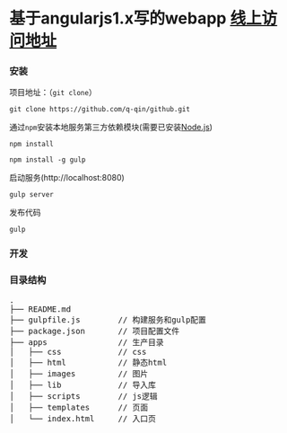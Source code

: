 # 基于angularjs1.x写的webapp [线上访问地址](http://juzi.3keji.com/)


### 安装

项目地址：（`git clone`）

```shell
git clone https://github.com/q-qin/github.git
```

通过`npm`安装本地服务第三方依赖模块(需要已安装[Node.js](https://nodejs.org/))

```
npm install
```
```
npm install -g gulp
```

启动服务(http://localhost:8080)

```
gulp server
```

发布代码
```
gulp
```

### 开发

### 目录结构
<pre>
.
├── README.md           
├── gulpfile.js        // 构建服务和gulp配置
├── package.json       // 项目配置文件
├── apps               // 生产目录
│   ├── css            // css
│   ├── html	       // 静态html
│   ├── images         // 图片
│   ├── lib            // 导入库
│   ├── scripts        // js逻辑
│   ├── templates      // 页面
│   └── index.html     // 入口页
</pre>


